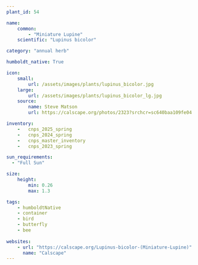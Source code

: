 ```yaml
---
plant_id: 54

name: 
    common: 
        - "Miniature Lupine"  
    scientific: "Lupinus bicolor"  

category: "annual herb"

humboldt_native: True

icon: 
    small: 
        url: /assets/images/plants/lupinus_bicolor.jpg 
    large: 
        url: /assets/images/plants/lupinus_bicolor_lg.jpg 
    source: 
        name: Steve Matson 
        url: https://calscape.org/photos/2323?srchcr=sc640baa109fe04 

inventory: 
    -   cnps_2025_spring
    -   cnps_2024_spring
    -   cnps_master_inventory
    -   cnps_2023_spring

sun_requirements:
  - "Full Sun"

size:
    height: 
        min: 0.26
        max: 1.3

tags: 
    - humboldtNative
    - container
    - bird
    - butterfly
    - bee
 
websites:
    - url: "https://calscape.org/Lupinus-bicolor-(Miniature-Lupine)" 
      name: "Calscape"
---
```


